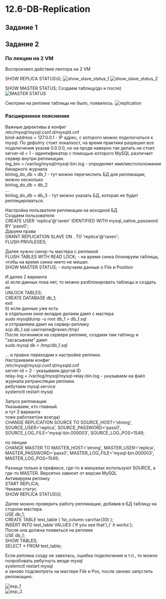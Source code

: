 # 12.6-DB-Replication

## Задание 1

## Задание 2

### По лекции на 2 VM
Воспроизвел действия лектора на 2 VM  

SHOW REPLICA STATUS\G; 
![show_slave_status_1](https://github.com/RSafin12/12.6-DB-Replication/blob/main/show_slave_status_1.png)
![show_slave_status_2](https://github.com/RSafin12/12.6-DB-Replication/blob/main/show_slave_status_2.png)

SHOW MASTER STATUS;
Создаем таблицу(до и после)
![MASTER STATUS](https://github.com/RSafin12/12.6-DB-Replication/blob/main/on_master.png)

Смотрим на реплике
таблицы не было, появилось. 
![replication](https://github.com/RSafin12/12.6-DB-Replication/blob/main/on_slave.png)

### Расширенное пояснение  
Важные директивы в конфиг  
/etc/mysql/mysql.conf.d/mysqld.cnf   
bind-address        = 127.0.0.1 - IP адрес, с которого можно подключаться к mysql. По дефолту стоит локалхост, на время практики разрешил все подключения указав 0.0.0.0, но на проде наверно так делать не стоит.  
server-id         = 1  - идентификатор с помощью которого MySQL различает сервер внутри репликации.  
log_bin                   = /var/log/mysql/mysql-bin.log - определяет имя/местоположение бинарного журнала  
binlog_do_db      = db_1  - тут можно перечислить БД для репликации, можно несколько  
binlog_do_db      = db_2  
...  
binlog_do_db      = db_3  - тут можно указать БД, которая не будет реплицироваться.  
 
Настройка пользвателя репликации на исходной БД   
Создаем пользователя   
CREATE USER 'replica'@'raven' IDENTIFIED WITH mysql_native_password BY 'pass0';  
Даруем права  
GRANT REPLICATION SLAVE ON *.* TO 'replica'@'raven';  
FLUSH PRIVILEGES;  

Далее нужно синхр-ть мастера с репликой  
FLUSH TABLES WITH READ LOCK; - на время синка блокируем таблицы, чтобы на время синка никто не мешал.   
SHOW MASTER STATUS; - получаем данные о File и Position  

И далее 2 варианта  
а) если данных пока нет, то можно разблокировать таблицы и создать их  
UNLOCK TABLES;  
CREATE DATABASE db_1;  
exit  
б) если данные уже есть  
в отдельном окне вкладке делаем дамп с мастера  
sudo mysqldump -u root db_1 > db_1.sql   
и отправляем дамп на сервер-реплику  
scp db_1.sql username@raven:/tmp/  
После логинимся на сервере реплике, создаем там таблицу и "засасываем" дамп   
sudo mysql db < /tmp/db_1.sql  

... и правно переходим к настройке реплики.  
Настраиваем конфиг  
/etc/mysql/mysql.conf.d/mysqld.cnf   
server-id         = 2 - указываем другой ID  
relay-log           = /var/log/mysql/mysql-relay-bin.log - указываем на файл журнала ретрансляции реплики.   
ребутаем mysql.service  
systemctl restart mysql  

Запуск репликации  
Указываем, кто главный.  
и тут 2 варианта   
тоже работает(не всегда)  
CHANGE REPLICATION SOURCE TO SOURCE_HOST='strong', SOURCE_USER='replica', SOURCE_PASSWORD='pass0', SOURCE_LOG_FILE='mysql-bin.000003', SOURCE_LOG_POS=1549;   

по лекции  
CHANGE MASTER TO MASTER_HOST='strong', MASTER_USER='replica', MASTER_PASSWORD='pass0',  MASTER_LOG_FILE='mysql-bin.000003', MASTER_LOG_POS=1549;   

Разница только в префиксе, где-то в мануалах используют SOURCE, а где-то MASTER. Вероятно зависит от версии MySQL   
Активируем реплику  
START REPLICA;  
Чекаем статус  
SHOW REPLICA STATUS\G;   


Далее можно проверить работу репликации, добавив в БД таблицу на стороне мастера.   
USE db_1;  
CREATE TABLE test_table ( 1st_column varchar(30) );   
INSERT INTO test_table VALUES ('If you see that'),(' it works');  
После она должна появиться на реплике  
USE db_1;  
SHOW TABLES;  
SELECT * FROM test_table;   

Если реплика сходу не завелась, ошибка подключения и т.п., то можно попробовать ребутнуть везде mysql  
systemctl restart mysql  
и заново подсмотреть на мастере File и Pos, после заново запустить репликацию.   

![exp_1](https://github.com/RSafin12/12.6-DB-Replication/blob/main/exp_1.png)  
![exp_2](https://github.com/RSafin12/12.6-DB-Replication/blob/main/exp_2.png)  




















